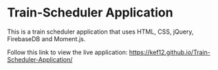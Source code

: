 # Train-Scheduler Application
This is a train scheduler application that uses HTML, CSS, jQuery, FirebaseDB and Moment.js.

Follow this link to view the live application:  https://kef12.github.io/Train-Scheduler-Application/
